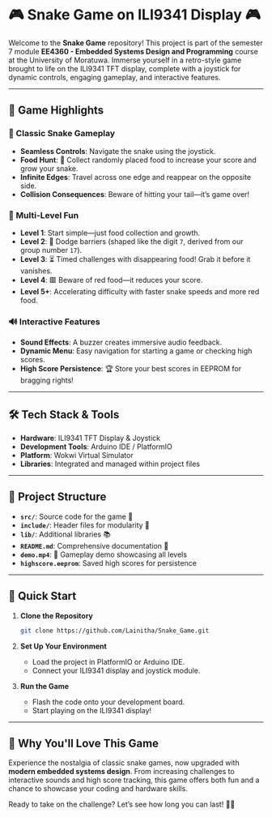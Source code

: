 # 🎮 Snake Game on ILI9341 Display 🎮  

Welcome to the **Snake Game** repository! This project is part of the semester 7 module  **EE4360 - Embedded Systems Design and Programming** course at the University of Moratuwa. Immerse yourself in a retro-style game brought to life on the ILI9341 TFT display, complete with a joystick for dynamic controls, engaging gameplay, and interactive features.  

---

## 🌟 Game Highlights  

### 🐍 Classic Snake Gameplay  
- **Seamless Controls**: Navigate the snake using the joystick.  
- **Food Hunt**: 🍎 Collect randomly placed food to increase your score and grow your snake.  
- **Infinite Edges**: Travel across one edge and reappear on the opposite side.  
- **Collision Consequences**: Beware of hitting your tail—it’s game over!  

### 🎯 Multi-Level Fun  
- **Level 1**: Start simple—just food collection and growth.  
- **Level 2**: 🚧 Dodge barriers (shaped like the digit `7`, derived from our group number `17`).  
- **Level 3**: ⏳ Timed challenges with disappearing food! Grab it before it vanishes.  
- **Level 4**: 🟥 Beware of red food—it reduces your score.  
- **Level 5+**: Accelerating difficulty with faster snake speeds and more red food.  

### 🔊 Interactive Features  
- **Sound Effects**: A buzzer creates immersive audio feedback.  
- **Dynamic Menu**: Easy navigation for starting a game or checking high scores.  
- **High Score Persistence**: 🏆 Store your best scores in EEPROM for bragging rights!  

---

## 🛠️ Tech Stack & Tools  

- **Hardware**: ILI9341 TFT Display & Joystick  
- **Development Tools**: Arduino IDE / PlatformIO  
- **Platform**: Wokwi Virtual Simulator  
- **Libraries**: Integrated and managed within project files  

---

## 📂 Project Structure  

- **`src/`**: Source code for the game 🧩  
- **`include/`**: Header files for modularity 📄  
- **`lib/`**: Additional libraries 📚  
- **`README.md`**: Comprehensive documentation 📝  
- **`demo.mp4`**: 🎥 Gameplay demo showcasing all levels  
- **`highscore.eeprom`**: Saved high scores for persistence  

---

## 🚀 Quick Start  

1. **Clone the Repository**  
   ```bash  
   git clone https://github.com/Lainitha/Snake_Game.git  
   ```  

2. **Set Up Your Environment**  
   - Load the project in PlatformIO or Arduino IDE.  
   - Connect your ILI9341 display and joystick module.  

3. **Run the Game**  
   - Flash the code onto your development board.  
   - Start playing on the ILI9341 display!  

---

## 🎉 Why You'll Love This Game  

Experience the nostalgia of classic snake games, now upgraded with **modern embedded systems design**. From increasing challenges to interactive sounds and high score tracking, this game offers both fun and a chance to showcase your coding and hardware skills.  

Ready to take on the challenge? Let’s see how long you can last! 🐍✨  